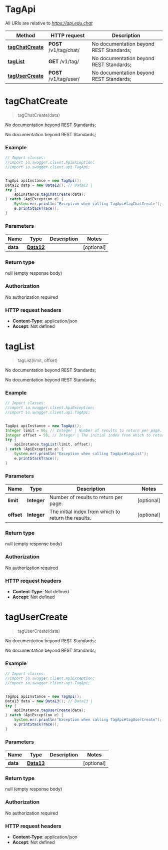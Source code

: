 # TagApi

All URIs are relative to *https://api.edu.chat*

Method | HTTP request | Description
------------- | ------------- | -------------
[**tagChatCreate**](TagApi.md#tagChatCreate) | **POST** /v1/tag/chat/ | No documentation beyond REST Standards;
[**tagList**](TagApi.md#tagList) | **GET** /v1/tag/ | No documentation beyond REST Standards;
[**tagUserCreate**](TagApi.md#tagUserCreate) | **POST** /v1/tag/user/ | No documentation beyond REST Standards;


<a name="tagChatCreate"></a>
# **tagChatCreate**
> tagChatCreate(data)

No documentation beyond REST Standards;

No documentation beyond REST Standards;

### Example
```java
// Import classes:
//import io.swagger.client.ApiException;
//import io.swagger.client.api.TagApi;


TagApi apiInstance = new TagApi();
Data12 data = new Data12(); // Data12 | 
try {
    apiInstance.tagChatCreate(data);
} catch (ApiException e) {
    System.err.println("Exception when calling TagApi#tagChatCreate");
    e.printStackTrace();
}
```

### Parameters

Name | Type | Description  | Notes
------------- | ------------- | ------------- | -------------
 **data** | [**Data12**](Data12.md)|  | [optional]

### Return type

null (empty response body)

### Authorization

No authorization required

### HTTP request headers

 - **Content-Type**: application/json
 - **Accept**: Not defined

<a name="tagList"></a>
# **tagList**
> tagList(limit, offset)

No documentation beyond REST Standards;

No documentation beyond REST Standards;

### Example
```java
// Import classes:
//import io.swagger.client.ApiException;
//import io.swagger.client.api.TagApi;


TagApi apiInstance = new TagApi();
Integer limit = 56; // Integer | Number of results to return per page.
Integer offset = 56; // Integer | The initial index from which to return the results.
try {
    apiInstance.tagList(limit, offset);
} catch (ApiException e) {
    System.err.println("Exception when calling TagApi#tagList");
    e.printStackTrace();
}
```

### Parameters

Name | Type | Description  | Notes
------------- | ------------- | ------------- | -------------
 **limit** | **Integer**| Number of results to return per page. | [optional]
 **offset** | **Integer**| The initial index from which to return the results. | [optional]

### Return type

null (empty response body)

### Authorization

No authorization required

### HTTP request headers

 - **Content-Type**: Not defined
 - **Accept**: Not defined

<a name="tagUserCreate"></a>
# **tagUserCreate**
> tagUserCreate(data)

No documentation beyond REST Standards;

No documentation beyond REST Standards;

### Example
```java
// Import classes:
//import io.swagger.client.ApiException;
//import io.swagger.client.api.TagApi;


TagApi apiInstance = new TagApi();
Data13 data = new Data13(); // Data13 | 
try {
    apiInstance.tagUserCreate(data);
} catch (ApiException e) {
    System.err.println("Exception when calling TagApi#tagUserCreate");
    e.printStackTrace();
}
```

### Parameters

Name | Type | Description  | Notes
------------- | ------------- | ------------- | -------------
 **data** | [**Data13**](Data13.md)|  | [optional]

### Return type

null (empty response body)

### Authorization

No authorization required

### HTTP request headers

 - **Content-Type**: application/json
 - **Accept**: Not defined

